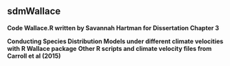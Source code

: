 ## sdmWallace
**Code Wallace.R written by Savannah Hartman for Dissertation Chapter 3**

**Conducting Species Distribution Models under different climate velocities with R Wallace package** 
**Other R scripts and climate velocity files from Carroll et al (2015)**
